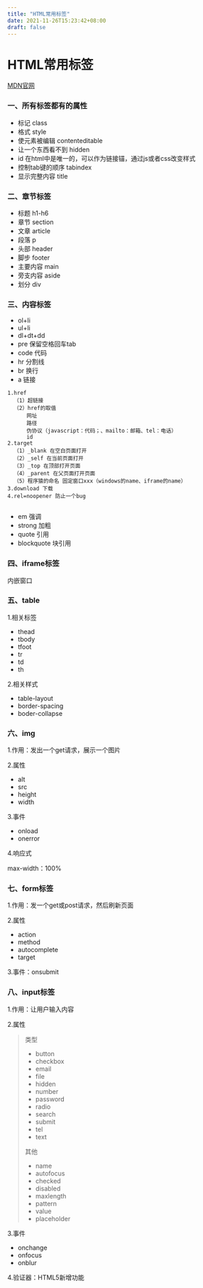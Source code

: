 ```yaml
---
title: "HTML常用标签"
date: 2021-11-26T15:23:42+08:00
draft: false
---
```


# HTML常用标签

[MDN官网](https://developer.mozilla.org/zh-TW/docs/orphaned/Web/Guide/HTML/HTML5)
### 一、所有标签都有的属性
- 标记 class
- 格式 style
- 使元素被编辑 contenteditable
- 让一个东西看不到 hidden
- id 在html中是唯一的，可以作为链接锚，通过js或者css改变样式
- 控制tab键的顺序 tabindex
- 显示完整内容 title

### 二、章节标签

- 标题 h1-h6
- 章节 section
- 文章 article
- 段落 p
- 头部 header
- 脚步 footer
- 主要内容 main
- 旁支内容 aside
- 划分 div

### 三、内容标签

- ol+li
- ul+li
- dl+dt+dd
- pre 保留空格回车tab
- code 代码
- hr 分割线
- br 换行
- a 链接
```
1.href
  （1）超链接
  （2）href的取值
      网址
      路径
      伪协议（javascript：代码；、mailto：邮箱、tel：电话）
      id
2.target
  （1）_blank 在空白页面打开
  （2）_self 在当前页面打开
  （3）_top 在顶部打开页面
  （4）_parent 在父页面打开页面
  （5）程序猿的命名 固定窗口xxx（windows的name、iframe的name）
3.download 下载
4.rel=noopener 防止一个bug
  
```

- em 强调
- strong 加粗
- quote 引用
- blockquote 块引用

### 四、iframe标签
内嵌窗口

### 五、table

1.相关标签
- thead
- tbody
- tfoot
- tr
- td
- th

2.相关样式

- table-layout
- border-spacing
- boder-collapse

### 六、img

1.作用：发出一个get请求，展示一个图片

2.属性
- alt
- src
- height
- width

3.事件
- onload
- onerror

4.响应式

max-width：100%

### 七、form标签

1.作用：发一个get或post请求，然后刷新页面

2.属性
- action
- method
- autocomplete
- target

3.事件：onsubmit

### 八、input标签
1.作用：让用户输入内容

2.属性
> 类型
> - button
> - checkbox
> - email
> - file
> - hidden
> - number
> - password
> - radio
> - search
> - submit
> - tel
> - text
> 
> 其他
> - name
> - autofocus
> - checked
> - disabled
> - maxlength
> - pattern
> - value
> - placeholder

3.事件
- onchange
- onfocus
- onblur

4.验证器：HTML5新增功能